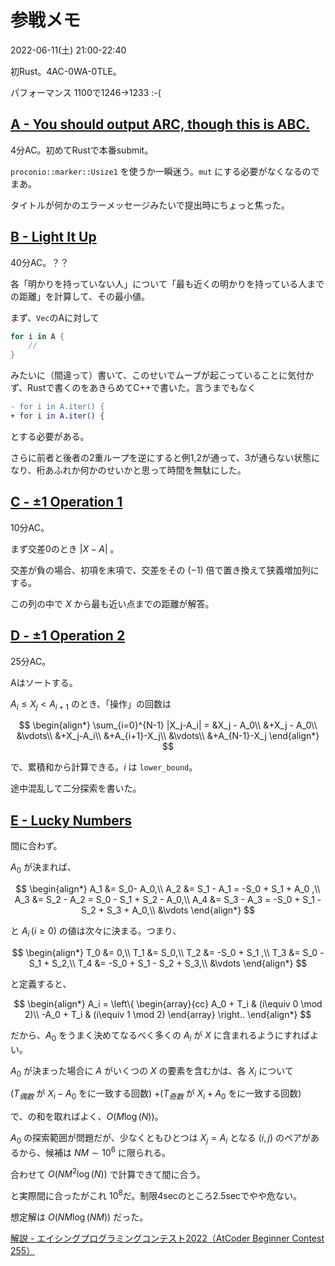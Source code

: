 # 参戦メモ
2022-06-11(土) 21:00-22:40

初Rust。4AC-0WA-0TLE。

パフォーマンス 1100で1246→1233 :-\(

## [A \- You should output ARC, though this is ABC\.](https://atcoder.jp/contests/abc255/tasks/abc255_a)
4分AC。初めてRustで本番submit。

`proconio::marker::Usize1` を使うか一瞬迷う。`mut` にする必要がなくなるのでまあ。

タイトルが何かのエラーメッセージみたいで提出時にちょっと焦った。

## [B \- Light It Up](https://atcoder.jp/contests/abc255/tasks/abc255_b)
40分AC。？？

各「明かりを持っていない人」について「最も近くの明かりを持っている人までの距離」を計算して、その最小値。

まず、`Vec`のAに対して
```rust
for i in A {
    //
}
```
みたいに（間違って）書いて、このせいでムーブが起こっていることに気付かず、Rustで書くのをあきらめてC++で書いた。言うまでもなく
```diff
- for i in A.iter() {
+ for i in A.iter() {
```
とする必要がある。

さらに前者と後者の2重ループを逆にすると例1,2が通って、3が通らない状態になり、桁あふれか何かのせいかと思って時間を無駄にした。

## [C \- ±1 Operation 1](https://atcoder.jp/contests/abc255/tasks/abc255_c)
10分AC。

まず交差0のとき $|X-A|$ 。

交差が負の場合、初項を末項で、交差をその $(-1)$ 倍で置き換えて狭義増加列にする。

この列の中で $X$ から最も近い点までの距離が解答。

## [D \- ±1 Operation 2](https://atcoder.jp/contests/abc255/tasks/abc255_d)

25分AC。

Aはソートする。

$A_i \leq X_{j} < A_{i+1}$ のとき、「操作」の回数は

$$
\begin{align*}
\sum_{i=0}^{N-1} |X_j-A_i| =
&X_j - A_0\\
&+X_j - A_0\\
&\vdots\\
&+X_j-A_i\\
&+A_{i+1}-X_j\\
&\vdots\\
&+A_{N-1}-X_j
\end{align*}
$$

で、累積和から計算できる。$i$ は `lower_bound`。

途中混乱して二分探索を書いた。

## [E \- Lucky Numbers](https://atcoder.jp/contests/abc255/tasks/abc255_e)

間に合わず。

$A_0$ が決まれば、

$$
\begin{align*}
    A_1 &= S_0- A_0,\\
    A_2 &= S_1 - A_1 = -S_0 + S_1 + A_0 ,\\
    A_3 &= S_2 - A_2 = S_0 - S_1 + S_2 - A_0,\\
    A_4 &= S_3 - A_3 = -S_0 + S_1 - S_2 + S_3 + A_0,\\
        &\vdots
\end{align*}
$$

と $A_i\,(i\geq 0)$ の値は次々に決まる。つまり、

$$
\begin{align*}
    T_0 &= 0,\\
    T_1 &= S_0,\\
    T_2 &= -S_0 + S_1 ,\\
    T_3 &= S_0 - S_1 + S_2,\\
    T_4 &= -S_0 + S_1 - S_2 + S_3,\\
        &\vdots
\end{align*}
$$

と定義すると、

$$
\begin{align*}
A_i = \left\{
        \begin{array}{cc}
            A_0 + T_i & (i\equiv 0 \mod 2)\\
            -A_0 + T_i & (i\equiv 1 \mod 2)
        \end{array}
    \right..
\end{align*}
$$

だから、$A_0$ をうまく決めてなるべく多くの $A_i$ が $X$ に含まれるようにすればよい。

$A_0$ が決まった場合に $A$ がいくつの $X$ の要素を含むかは、各 $X_i$ について 

($T_{偶数}$ が $X_i-A_0$ をに一致する回数)
+($T_{奇数}$ が $X_i+A_0$ をに一致する回数)

で、の和を取ればよく、$O(M\log(N))$。

$A_0$ の探索範囲が問題だが、少なくともひとつは $X_j = A_i$
となる $(i,j)$ のペアがあるから、候補は $NM \sim 10^6$ に限られる。

合わせて $O(NM^2\log(N))$ で計算できて間に合う。

と実際間に合ったがこれ $10^8$だ。制限4secのところ2.5secでやや危ない。


想定解は $O(NM\log(NM))$ だった。

[解説 \- エイシングプログラミングコンテスト2022（AtCoder Beginner Contest 255）](https://atcoder.jp/contests/abc255/editorial/4098)

